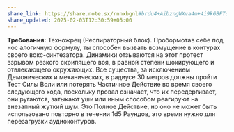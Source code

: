 ```yaml
---
share_link: https://share.note.sx/rnnxbgnl#brdu4+AibzngWXva4m+4i9kGBFTq/cK9KBRBp0Ruzrk
share_updated: 2025-02-03T12:30:59+05:00
---
```

**Требования:** Техножрец (Респираторный блок).
Пробормотав себе под нос алогичную формулу, ты способен вызвать возмущение в контурах своего вокс-синтезатора. Динамики отзываются на этот протест взрывом резкого скрипящего воя, в равной степени шокирующего и отвлекающего окружающих. Все существа, за исключением Демонических и механических, в радиусе 30 метров должны пройти Тест Силы Воли или потерять Частичное Действие во время своего следующего хода, поскольку провал означает, что их передергивает, они ругаются, затыкают уши или иным способом реагируют на внезапный жуткий шум. Это Полное Действие, но оно не может быть использовано повторно в течении 1d5 Раундов, это время нужно для перезагрузки аудиоконтуров.